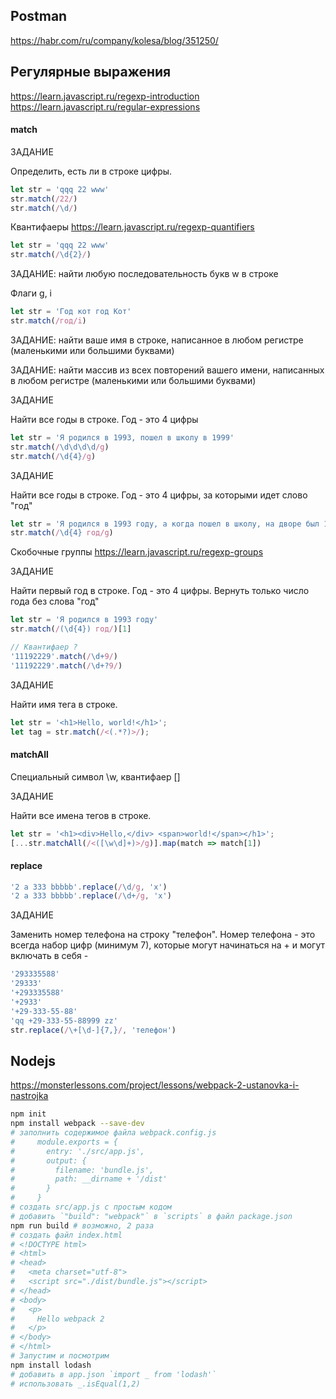 ## Postman
https://habr.com/ru/company/kolesa/blog/351250/

## Регулярные выражения
https://learn.javascript.ru/regexp-introduction
https://learn.javascript.ru/regular-expressions

#### match

ЗАДАНИЕ

Определить, есть ли в строке цифры.

```js
let str = 'qqq 22 www'
str.match(/22/)
str.match(/\d/)
```

Квантифаеры https://learn.javascript.ru/regexp-quantifiers
```js
let str = 'qqq 22 www'
str.match(/\d{2}/)
```
ЗАДАНИЕ: найти любую последовательность букв w в строке

Флаги g, i
```js
let str = 'Год кот год Кот'
str.match(/год/i)
```
ЗАДАНИЕ: найти ваше имя в строке, написанное в любом регистре (маленькими или большими буквами)

ЗАДАНИЕ: найти массив из всех повторений вашего имени, написанных в любом регистре (маленькими или большими буквами)

ЗАДАНИЕ

Найти все годы в строке. Год - это 4 цифры
```js
let str = 'Я родился в 1993, пошел в школу в 1999'
str.match(/\d\d\d\d/g)
str.match(/\d{4}/g)
```

ЗАДАНИЕ

Найти все годы в строке. Год - это 4 цифры, за которыми идет слово "год"

```js
let str = 'Я родился в 1993 году, а когда пошел в школу, на дворе был 1999 год. 3000 чертей'
str.match(/\d{4} год/g)
```

Скобочные группы https://learn.javascript.ru/regexp-groups

ЗАДАНИЕ

Найти первый год в строке. Год - это 4 цифры. Вернуть только число года без слова "год"

```js
let str = 'Я родился в 1993 году'
str.match(/(\d{4}) год/)[1]
```

```js
// Квантифаер ?
'11192229'.match(/\d+9/)
'11192229'.match(/\d+?9/)
```

ЗАДАНИЕ

Найти имя тега в строке.

```js
let str = '<h1>Hello, world!</h1>';
let tag = str.match(/<(.*?)>/);
```

#### matchAll
Специальный символ \w, квантифаер []

ЗАДАНИЕ

Найти все имена тегов в строке.

```js
let str = '<h1><div>Hello,</div> <span>world!</span></h1>';
[...str.matchAll(/<([\w\d]+)>/g)].map(match => match[1])
```

#### replace
```js
'2 a 333 bbbbb'.replace(/\d/g, 'x')
'2 a 333 bbbbb'.replace(/\d+/g, 'x')
```

ЗАДАНИЕ

Заменить номер телефона на строку "телефон". Номер телефона - это всегда набор цифр (минимум 7), которые могут начинаться  на + и могут включать в себя -

```js
'293335588'
'29333'
'+293335588'
'+2933'
'+29-333-55-88'
'qq +29-333-55-88999 zz'
str.replace(/\+[\d-]{7,}/, 'телефон')
```

## Nodejs
https://monsterlessons.com/project/lessons/webpack-2-ustanovka-i-nastrojka
```bash
npm init
npm install webpack --save-dev
# заполнить содержимое файла webpack.config.js
#     module.exports = {
#       entry: './src/app.js',
#       output: {
#         filename: 'bundle.js',
#         path: __dirname + '/dist'
#       }
#     }
# создать src/app.js с простым кодом
# добавить `"build": "webpack"` в `scripts` в файл package.json
npm run build # возможно, 2 раза
# создать файл index.html
# <!DOCTYPE html>
# <html>
# <head>
#   <meta charset="utf-8">
#   <script src="./dist/bundle.js"></script>
# </head>
# <body>
#   <p>
#     Hello webpack 2
#   </p>
# </body>
# </html>
# Запустим и посмотрим
npm install lodash
# добавить в app.json `import _ from 'lodash'`
# использовать _.isEqual(1,2)
```
